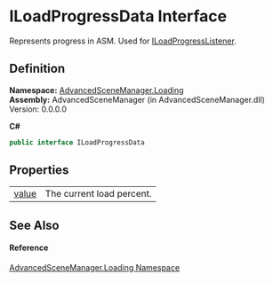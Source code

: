 # ILoadProgressData Interface


Represents progress in ASM. Used for <a href="T_AdvancedSceneManager_Loading_ILoadProgressListener">ILoadProgressListener</a>.



## Definition
**Namespace:** <a href="N_AdvancedSceneManager_Loading">AdvancedSceneManager.Loading</a>  
**Assembly:** AdvancedSceneManager (in AdvancedSceneManager.dll) Version: 0.0.0.0

**C#**
``` C#
public interface ILoadProgressData
```



## Properties
<table>
<tr>
<td><a href="P_AdvancedSceneManager_Loading_ILoadProgressData_value">value</a></td>
<td>The current load percent.</td></tr>
</table>

## See Also


#### Reference
<a href="N_AdvancedSceneManager_Loading">AdvancedSceneManager.Loading Namespace</a>  
